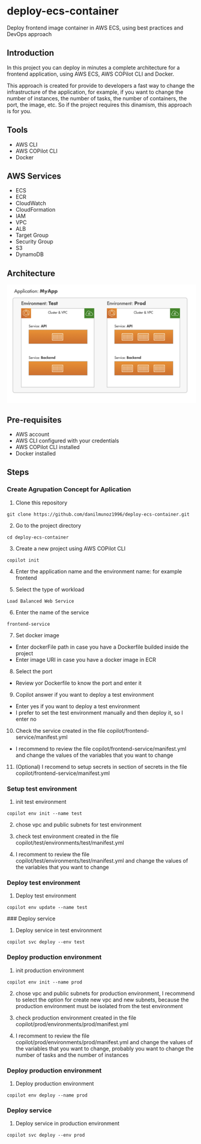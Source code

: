 # deploy-ecs-container
Deploy frontend image container in AWS ECS, using best practices and DevOps approach

## Introduction
In this project you can deploy in minutes a complete architecture for a frontend application, using AWS ECS, AWS COPilot CLI and Docker.

This approach is created for provide to developers a fast way to change the infrastructure of the application, for example, if you want to change the number of instances, the number of tasks, the number of containers, the port, the image, etc. So if the project requires this dinamism, this approach is for you.

## Tools
- AWS CLI
- AWS COPilot CLI
- Docker

## AWS Services
- ECS
- ECR
- CloudWatch
- CloudFormation
- IAM
- VPC
- ALB
- Target Group
- Security Group
- S3
- DynamoDB

## Architecture

![Architecture](Architecture.png)

## Pre-requisites
- AWS account
- AWS CLI configured with your credentials
- AWS COPilot CLI installed
- Docker installed

## Steps

### Create Agrupation Concept for Aplication

1. Clone this repository
```
git clone https://github.com/danilmunoz1996/deploy-ecs-container.git
```

2. Go to the project directory
```
cd deploy-ecs-container
```

3. Create a new project using AWS COPilot CLI
```
copilot init
```

4. Enter the application name and the environment name: for example frontend

5. Select the type of workload
```
Load Balanced Web Service
```

6. Enter the name of the service
```
frontend-service
```

7. Set docker image
- Enter dockerFile path in case you have a Dockerfile builded inside the project
- Enter image URI in case you have a docker image in ECR

8. Select the port
- Review yor Dockerfile to know the port and enter it

9. Copilot answer if you want to deploy a test environment
- Enter yes if you want to deploy a test environment
- I prefer to set the test environment manually and then deploy it, so I enter no

10. Check the service created in the file copilot/frontend-service/manifest.yml
- I recommend to review the file copilot/frontend-service/manifest.yml and change the values of the variables that you want to change

11. (Optional) I recomend to setup secrets in section of secrets in the file copilot/frontend-service/manifest.yml

### Setup test environment

1. init test environment
```
copilot env init --name test
```

2. chose vpc and public subnets for test environment

3. check test environment created in the file copilot/test/environments/test/manifest.yml

4. I recomment to review the file copilot/test/environments/test/manifest.yml and change the values of the variables that you want to change

### Deploy test environment

1. Deploy test environment
```
copilot env update --name test
```

### Deploy service

1. Deploy service in test environment
```
copilot svc deploy --env test
```

### Deploy production environment

1. init production environment
```
copilot env init --name prod
```

2. chose vpc and public subnets for production environment, I recommend to select the option for create new vpc and new subnets, because the production environment must be isolated from the test environment

3. check production environment created in the file copilot/prod/environments/prod/manifest.yml

4. I recomment to review the file copilot/prod/environments/prod/manifest.yml and change the values of the variables that you want to change, probably you want to change the number of tasks and the number of instances

### Deploy production environment

1. Deploy production environment
```
copilot env deploy --name prod
```

### Deploy service

1. Deploy service in production environment
```
copilot svc deploy --env prod
```


